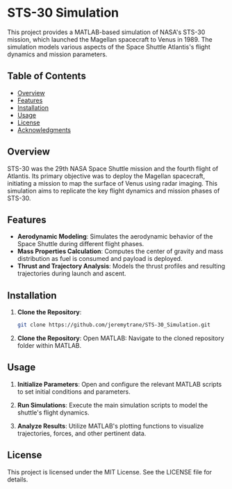 # STS-30 Simulation

This project provides a MATLAB-based simulation of NASA's STS-30 mission, which launched the Magellan spacecraft to Venus in 1989. The simulation models various aspects of the Space Shuttle Atlantis's flight dynamics and mission parameters.

## Table of Contents

- [Overview](#overview)
- [Features](#features)
- [Installation](#installation)
- [Usage](#usage)
- [License](#license)
- [Acknowledgments](#acknowledgments)

## Overview

STS-30 was the 29th NASA Space Shuttle mission and the fourth flight of Atlantis. Its primary objective was to deploy the Magellan spacecraft, initiating a mission to map the surface of Venus using radar imaging. This simulation aims to replicate the key flight dynamics and mission phases of STS-30.

## Features

- **Aerodynamic Modeling**: Simulates the aerodynamic behavior of the Space Shuttle during different flight phases.
- **Mass Properties Calculation**: Computes the center of gravity and mass distribution as fuel is consumed and payload is deployed.
- **Thrust and Trajectory Analysis**: Models the thrust profiles and resulting trajectories during launch and ascent.

## Installation

1. **Clone the Repository**:
   ```bash
   git clone https://github.com/jeremytrane/STS-30_Simulation.git

2. **Clone the Repository**:
   Open MATLAB: Navigate to the cloned repository folder within MATLAB.

## Usage

1. **Initialize Parameters**:
   Open and configure the relevant MATLAB scripts to set initial conditions and parameters.

2. **Run Simulations**:
   Execute the main simulation scripts to model the shuttle's flight dynamics.
   
3. **Analyze Results**:
   Utilize MATLAB's plotting functions to visualize trajectories, forces, and other pertinent data.

## License 

This project is licensed under the MIT License. See the LICENSE file for details.

